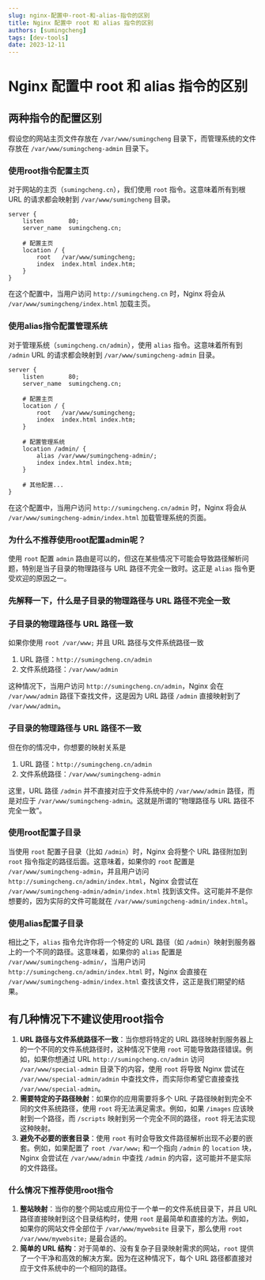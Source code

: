 ```yaml
---
slug: nginx-配置中-root-和-alias-指令的区别
title: Nginx 配置中 root 和 alias 指令的区别
authors: [sumingcheng]
tags: [dev-tools]
date: 2023-12-11
---
```


# Nginx 配置中 root 和 alias 指令的区别



 

## 两种指令的配置区别  

假设您的网站主页文件存放在 `/var/www/sumingcheng` 目录下，而管理系统的文件存放在 `/var/www/sumingcheng-admin` 目录下。

### 使用root指令配置主页  

对于网站的主页（`sumingcheng.cn`），我们使用 `root` 指令。这意味着所有到根 URL 的请求都会映射到 `/var/www/sumingcheng` 目录。

```
server {
    listen       80;
    server_name  sumingcheng.cn;
​
    # 配置主页
    location / {
        root   /var/www/sumingcheng;
        index  index.html index.htm;
    }
}
```

在这个配置中，当用户访问 `http://sumingcheng.cn` 时，Nginx 将会从 `/var/www/sumingcheng/index.html` 加载主页。

### 使用alias指令配置管理系统  

对于管理系统（`sumingcheng.cn/admin`），使用 `alias` 指令。这意味着所有到 `/admin` URL 的请求都会映射到 `/var/www/sumingcheng-admin` 目录。

```
server {
    listen       80;
    server_name  sumingcheng.cn;
​
    # 配置主页
    location / {
        root   /var/www/sumingcheng;
        index  index.html index.htm;
    }
​
    # 配置管理系统
    location /admin/ {
        alias /var/www/sumingcheng-admin/;
        index index.html index.htm;
    }
​
    # 其他配置...
}
```

在这个配置中，当用户访问 `http://sumingcheng.cn/admin` 时，Nginx 将会从 `/var/www/sumingcheng-admin/index.html` 加载管理系统的页面。

### 为什么不推荐使用root配置admin呢？  

使用 `root` 配置 `admin` 路由是可以的，但这在某些情况下可能会导致路径解析问题，特别是当子目录的物理路径与 URL 路径不完全一致时。这正是 `alias` 指令更受欢迎的原因之一。

### 先解释一下，什么是子目录的物理路径与 URL 路径不完全一致  
### 子目录的物理路径与 URL 路径一致  

如果你使用 `root /var/www;` 并且 URL 路径与文件系统路径一致

1. URL 路径：`http://sumingcheng.cn/admin`
2. 文件系统路径：`/var/www/admin`

这种情况下，当用户访问 `http://sumingcheng.cn/admin`，Nginx 会在 `/var/www/admin` 路径下查找文件，这是因为 URL 路径 `/admin` 直接映射到了 `/var/www/admin`。

### 子目录的物理路径与 URL 路径不一致  

但在你的情况中，你想要的映射关系是

1. URL 路径：`http://sumingcheng.cn/admin`
2. 文件系统路径：`/var/www/sumingcheng-admin`

这里，URL 路径 `/admin` 并不直接对应于文件系统中的 `/var/www/admin` 路径，而是对应于 `/var/www/sumingcheng-admin`。这就是所谓的“物理路径与 URL 路径不完全一致”。

### 使用root配置子目录  

当使用 `root` 配置子目录（比如 `/admin`）时，Nginx 会将整个 URL 路径附加到 `root` 指令指定的路径后面。这意味着，如果你的 `root` 配置是 `/var/www/sumingcheng-admin`，并且用户访问 `http://sumingcheng.cn/admin/index.html`，Nginx 会尝试在 `/var/www/sumingcheng-admin/admin/index.html` 找到该文件。这可能并不是你想要的，因为实际的文件可能就在 `/var/www/sumingcheng-admin/index.html`。

### 使用alias配置子目录  

相比之下，`alias` 指令允许你将一个特定的 URL 路径（如 `/admin`）映射到服务器上的一个不同的路径。这意味着，如果你的 `alias` 配置是 `/var/www/sumingcheng-admin/`，当用户访问 `http://sumingcheng.cn/admin/index.html` 时，Nginx 会直接在 `/var/www/sumingcheng-admin/index.html` 查找该文件，这正是我们期望的结果。

## 有几种情况下不建议使用root指令  

1. **URL 路径与文件系统路径不一致**：当你想将特定的 URL 路径映射到服务器上的一个不同的文件系统路径时，这种情况下使用 `root` 可能导致路径错误。例如，如果你想通过 URL `http://sumingcheng.cn/admin` 访问 `/var/www/special-admin` 目录下的内容，使用 `root` 将导致 Nginx 尝试在 `/var/www/special-admin/admin` 中查找文件，而实际你希望它直接查找 `/var/www/special-admin`。
2. **需要特定的子路径映射**：如果你的应用需要将多个 URL 子路径映射到完全不同的文件系统路径，使用 `root` 将无法满足需求。例如，如果 `/images` 应该映射到一个路径，而 `/scripts` 映射到另一个完全不同的路径，`root` 将无法实现这种映射。
3. **避免不必要的嵌套目录**：使用 `root` 有时会导致文件路径解析出现不必要的嵌套。例如，如果配置了 `root /var/www;` 和一个指向 `/admin` 的 `location` 块，Nginx 会尝试在 `/var/www/admin` 中查找 `/admin` 的内容，这可能并不是实际的文件路径。

### 什么情况下推荐使用root指令  

1. **整站映射**：当你的整个网站或应用位于一个单一的文件系统目录下，并且 URL 路径直接映射到这个目录结构时，使用 `root` 是最简单和直接的方法。例如，如果你的网站文件全部位于 `/var/www/mywebsite` 目录下，那么使用 `root /var/www/mywebsite;` 是最合适的。
2. **简单的 URL 结构**：对于简单的、没有复杂子目录映射需求的网站，`root` 提供了一个干净和高效的解决方案。因为在这种情况下，每个 URL 路径都直接对应于文件系统中的一个相同的路径。